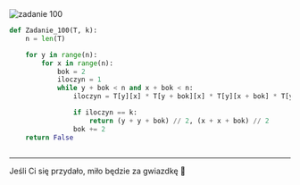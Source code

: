 <picture>
  <source srcset="../../srt/zbior_zadan/100.png" media="(prefers-color-scheme: light)">
  <source srcset="../../srt/zbior_zadan/black_100.png" media="(prefers-color-scheme: dark)">
  <img src="../../srt/zbior_zadan/black_100.png" alt="zadanie 100">
</picture>

```python
def Zadanie_100(T, k):
    n = len(T)

    for y in range(n):
        for x in range(n):
            bok = 2
            iloczyn = 1
            while y + bok < n and x + bok < n:
                iloczyn = T[y][x] * T[y + bok][x] * T[y][x + bok] * T[y + bok][x + bok]

                if iloczyn == k:
                    return (y + y + bok) // 2, (x + x + bok) // 2
                bok += 2
    return False



```

---
Jeśli Ci się przydało, miło będzie za gwiazdkę 🤝

